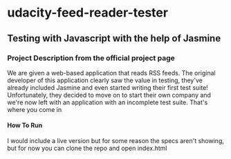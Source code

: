 # udacity-feed-reader-tester
## Testing with Javascript with the help of Jasmine
### Project Description from the official project page

We are given a web-based application that reads RSS feeds. The original developer of this application clearly saw the value in testing, they've already included Jasmine and even started writing their first test suite! Unfortunately, they decided to move on to start their own company and we're now left with an application with an incomplete test suite. That's where you come in

#### How To Run
I would include a live version but for some reason the specs aren't showing, but for now you can clone the repo and open index.html
